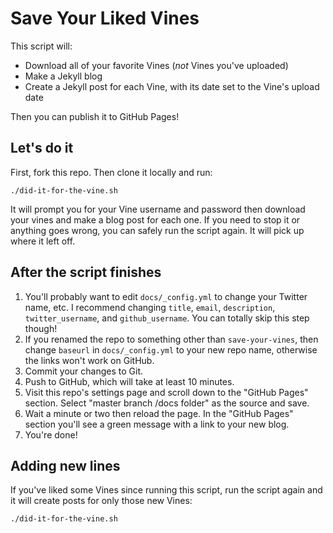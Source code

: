 # Save Your Liked Vines

This script will:

* Download all of your favorite Vines (_not_ Vines you've uploaded)
* Make a Jekyll blog
* Create a Jekyll post for each Vine, with its date set to the Vine's upload
  date

Then you can publish it to GitHub Pages!

## Let's do it

First, fork this repo. Then clone it locally and run:

    ./did-it-for-the-vine.sh

It will prompt you for your Vine username and password then download your vines
and make a blog post for each one. If you need to stop it or anything goes
wrong, you can safely run the script again. It will pick up where it left off.

## After the script finishes

1. You'll probably want to edit `docs/_config.yml` to change your Twitter
   name, etc. I recommend changing `title`, `email`, `description`,
   `twitter_username`, and `github_username`. You can totally skip this step
   though!
1. If you renamed the repo to something other than `save-your-vines`, then
   change `baseurl` in `docs/_config.yml` to your new repo name, otherwise the
   links won't work on GitHub.
1. Commit your changes to Git.
1. Push to GitHub, which will take at least 10 minutes.
1. Visit this repo's settings page and scroll down to the "GitHub Pages"
   section. Select "master branch /docs folder" as the source and save.
1. Wait a minute or two then reload the page. In the "GitHub Pages" section
   you'll see a green message with a link to your new blog.
1. You're done!

## Adding new lines

If you've liked some Vines since running this script, run the script again and
it will create posts for only those new Vines:

    ./did-it-for-the-vine.sh
